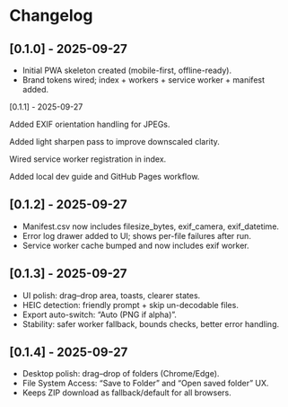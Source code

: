# Changelog

## [0.1.0] - 2025-09-27
- Initial PWA skeleton created (mobile-first, offline-ready).
- Brand tokens wired; index + workers + service worker + manifest added.

[0.1.1] - 2025-09-27

Added EXIF orientation handling for JPEGs.

Added light sharpen pass to improve downscaled clarity.

Wired service worker registration in index.

Added local dev guide and GitHub Pages workflow.

## [0.1.2] - 2025-09-27
- Manifest.csv now includes filesize_bytes, exif_camera, exif_datetime.
- Error log drawer added to UI; shows per-file failures after run.
- Service worker cache bumped and now includes exif worker.

## [0.1.3] - 2025-09-27
- UI polish: drag–drop area, toasts, clearer states.
- HEIC detection: friendly prompt + skip un-decodable files.
- Export auto-switch: “Auto (PNG if alpha)”.
- Stability: safer worker fallback, bounds checks, better error handling.

## [0.1.4] - 2025-09-27
- Desktop polish: drag–drop of folders (Chrome/Edge).
- File System Access: “Save to Folder” and “Open saved folder” UX.
- Keeps ZIP download as fallback/default for all browsers.
